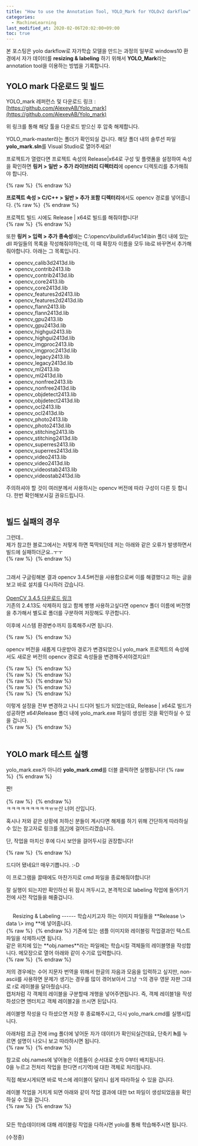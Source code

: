 ```yaml
---
title: "How to use the Annotation Tool, YOLO_Mark for YOLOv2 darkflow"
categories: 
  - MachineLearning
last_modified_at: 2020-02-06T20:02:00+09:00
toc: true
---
```


본 포스팅은 yolo darkflow로 자가학습 모델을 만드는 과정의 일부로 windows10 환경에서 자가 데이터를 **resizing & labeling** 하기 위해서 **YOLO_Mark**라는 annotation tool을 이용하는 방법을 기록합니다.<br/>

YOLO mark 다운로드 및 빌드
------

YOLO_mark 레퍼런스 및 다운로드 링크 : [https://github.com/AlexeyAB/Yolo_mark](https://github.com/AlexeyAB/Yolo_mark)

위 링크를 통해 해당 툴을 다운로드 받으신 후 압축 해제합니다.<br/>

YOLO_mark-master라는 폴더가 확인되실 겁니다. 해당 폴더 내의 솔루션 파일 **yolo_mark.sln**를 Visual Studio로 열어주세요!<br/>

프로젝트가 열렸다면 프로젝트 속성의 Release|x64로 구성 및 플랫폼을 설정하여 속성을 확인하면 **링커 \> 일반 \> 추가 라이브러리 디렉터리**에 opencv 디렉토리를 추가해줘야 합니다.<br/>

{% raw %} <img src="https://ohjinjin.github.io/assets/images/20200203yolomark/capture1.JPG" alt=""> {% endraw %}

**프로젝트 속성 \> C/C\+\+ \> 일반 \> 추가 포함 디렉터리**에서도 opencv 경로를 넣어줍니다.
{% raw %} <img src="https://ohjinjin.github.io/assets/images/20200203yolomark/capture3.JPG" alt=""> {% endraw %}

프로젝트 빌드 시에도 Release | x64로 빌드를 해줘야합니다!<br/>
{% raw %} <img src="https://ohjinjin.github.io/assets/images/20200203yolomark/capture1.JPG" alt=""> {% endraw %}

또한 **링커 \> 입력 \> 추가 종속성**에는 C:\\opencv\\build\\x64\\vc14\\bin 폴더 내에 있는 dll 파일들의 목록을 작성해줘야하는데, 이 때 확장자 이름을 모두 lib로 바꾸면서 추가해줘야합니다. 아래는 그 목록입니다.<br/>
* opencv_calib3d2413d.lib
* opencv_contrib2413.lib
* opencv_contrib2413d.lib
* opencv_core2413.lib
* opencv_core2413d.lib
* opencv_features2d2413.lib
* opencv_features2d2413d.lib
* opencv_flann2413.lib
* opencv_flann2413d.lib
* opencv_gpu2413.lib
* opencv_gpu2413d.lib
* opencv_highgui2413.lib
* opencv_highgui2413d.lib
* opencv_imgproc2413.lib
* opencv_imgproc2413d.lib
* opencv_legacy2413.lib
* opencv_legacy2413d.lib
* opencv_ml2413.lib
* opencv_ml2413d.lib
* opencv_nonfree2413.lib
* opencv_nonfree2413d.lib
* opencv_objdetect2413.lib
* opencv_objdetect2413d.lib
* opencv_ocl2413.lib
* opencv_ocl2413d.lib
* opencv_photo2413.lib
* opencv_photo2413d.lib
* opencv_stitching2413.lib
* opencv_stitching2413d.lib
* opencv_superres2413.lib
* opencv_superres2413d.lib
* opencv_video2413.lib
* opencv_video2413d.lib
* opencv_videostab2413.lib
* opencv_videostab2413d.lib

주의하셔야 할 것이 여러분께서 사용하시는 opencv 버전에 따라 구성이 다른 듯 합니다. 한번 확인해보시길 권유드립니다.<br/><br/>


빌드 실패의 경우
---
그런데..<br/>
제가 참고한 블로그에서는 저렇게 하면 뚝딱되던데 저는 아래와 같은 오류가 발생하면서 빌드에 실패하더군요..ㅜㅜ<br/>
{% raw %} <img src="https://ohjinjin.github.io/assets/images/20200203yolomark/capture4.JPG" alt=""> {% endraw %}

<br/>그래서 구글링해본 결과 opencv 3.4.5버전을 사용함으로써 이를 해결했다고 하는 글을 보고 바로 설치를 다시하러 갔습니다.<br/><br/>
[OpenCV 3.4.5 다운로드 링크](https://sourceforge.net/projects/opencvlibrary/)
<br/>
기존의 2.4.13도 삭제하지 않고 함께 병행 사용하고싶다면 opencv 폴더 이름에 버전명을 추가해서 별도로 폴더를 구분하여 저장해도 무관합니다.<br/>

이후에 시스템 환경변수까지 등록해주시면 됩니다.<br/>

{% raw %} <img src="https://ohjinjin.github.io/assets/images/20200203yolomark/capture5.JPG" alt=""> {% endraw %}


opencv 버전을 새롭게 다운받아 경로가 변경되었으니 yolo_mark 프로젝트의 속성에서도 새로운 버전의 opencv 경로로 속성들을 변경해주셔야겠지요!!<br/>

{% raw %} <img src="https://ohjinjin.github.io/assets/images/20200203yolomark/capture6.JPG" alt=""> {% endraw %}
<br/>
{% raw %} <img src="https://ohjinjin.github.io/assets/images/20200203yolomark/capture7.JPG" alt=""> {% endraw %}
<br/>
{% raw %} <img src="https://ohjinjin.github.io/assets/images/20200203yolomark/capture8.JPG" alt=""> {% endraw %}
<br/>
{% raw %} <img src="https://ohjinjin.github.io/assets/images/20200203yolomark/capture9.JPG" alt=""> {% endraw %}
<br/>
{% raw %} <img src="https://ohjinjin.github.io/assets/images/20200203yolomark/capture10.JPG" alt=""> {% endraw %}
<br/>

이렇게 설정을 전부 변경하고 나니 드디어 빌드가 되었는데요, Release | x64로 빌드가 성공하면 x64\\Release 폴더 내에 yolo_mark.exe 파일이 생성된 것을 확인하실 수 있을 겁니다.<br/>
{% raw %} <img src="https://ohjinjin.github.io/assets/images/20200203yolomark/capture11.JPG" alt=""> {% endraw %}
<br/>
　
<br/>


YOLO mark 테스트 실행
------
yolo_mark.exe가 아니라 **yolo_mark.cmd**를 더블 클릭하면 실행됩니다!
{% raw %} <img src="https://ohjinjin.github.io/assets/images/20200203yolomark/capture12.JPG" alt=""> {% endraw %}
<br/>

짠!<br/><br/>
{% raw %} <img src="https://ohjinjin.github.io/assets/images/20200203yolomark/capture13.JPG" alt=""> {% endraw %}
<br/>
ㅋㅋㅋㅋㅋㅋㅋㅋㅋㅠㅠ산 너머 산입니다.<br/>

혹시나 저와 같은 상황에 처하신 분들이 계시다면 해제를 하기 위해 간단하게 따라하실 수 있는 참고자료 링크를 [여기](https://macsplex.com/31595)에 걸어드리겠습니다.<br/>

단, 작업을 마치신 후에 다시 보안을 걸어두시길 권장합니다!<br/>

{% raw %} <img src="https://ohjinjin.github.io/assets/images/20200203yolomark/capture14.JPG" alt=""> {% endraw %}
<br/>

드디어 됐네요!! 매우기쁩니다. :-D<br/>

이 프로그램을 끌때에도 마찬가지로 cmd 파일을 종료해줘야합니다!<br/>

잘 실행이 되는지만 확인하신 뒤 잠시 꺼두시고, 본격적으로 labeling 작업에 들어가기 전에 사전 작업들을 해줄겁니다.<br/>


<br/>
　
Resizing & Labeling
------
학습시키고자 하는 이미지 파일들을 **Release \> data \> img **에 넣어줍니다.<br/>
{% raw %} <img src="https://ohjinjin.github.io/assets/images/20200203yolomark/capture16.JPG" alt=""> {% endraw %}
기존에 있는 샘플 이미지와 레이블링 작업결과인 텍스트파일을 삭제하시면 됩니다.<br/>
같은 위치에 있는 **obj.names**라는 파일에는 학습시킬 객체들의 레이블명을 작성합니다. 메모장으로 열어 아래와 같이 수기로 입력합니다.<br/>
{% raw %} <img src="https://ohjinjin.github.io/assets/images/20200203yolomark/capture15.JPG" alt=""> {% endraw %}

저의 경우에는 수어 지문자 번역을 위해서 한글의 자음과 모음을 입력하고 싶지만, non-ascii를 사용하면 문제가 생기는 경우를 많이 겪어보아서 그냥 ㄱ의 경우 영문 자판 그대로 r로 레이블을 달아줬습니다.<br/>
캡처처럼 각 객체의 레이블을 구분할때 개행을 넣어주면됩니다. 즉, 객체 레이블1을 작성하셨으면 엔터치고 객체 레이블2을 쓰시면 된답니다.<br/>

레이블명 작성을 다 하셨으면 저장 후 종료해주시고, 다시 yolo_mark.cmd를 실행시킵니다.<br/>

아래처럼 조금 전에 img 폴더에 넣어둔 자가 데이터가 확인되실건데요, 단축키 **h**를 누르면 설명이 나오니 보고 따라하시면 됩니다.<br/>
{% raw %} <img src="https://ohjinjin.github.io/assets/images/20200203yolomark/capture17.JPG" alt=""> {% endraw %}

참고로 obj.names에 넣어놓은 이름들이 순서대로 숫자 0부터 배치됩니다.<br/>
0을 누르고 전처리 작업을 한다면 r(기역)에 대한 객체로 처리됩니다.<br/>

직접 해보시게되면 바로 박스에 레이블이 달리니 쉽게 따라하실 수 있을 겁니다.<br/>

레이블 작업을 거치게 되면 아래와 같이 작업 결과에 대한 txt 파일이 생성되었음을 확인하실 수 있을 겁니다.<br/>
{% raw %} <img src="https://ohjinjin.github.io/assets/images/20200203yolomark/capture18.JPG" alt=""> {% endraw %}

<br/>모든 학습데이터에 대해 레이블링 작업을 다하시면 yolo를 통해 학습해주시면 됩니다.<br/>

(수정중)